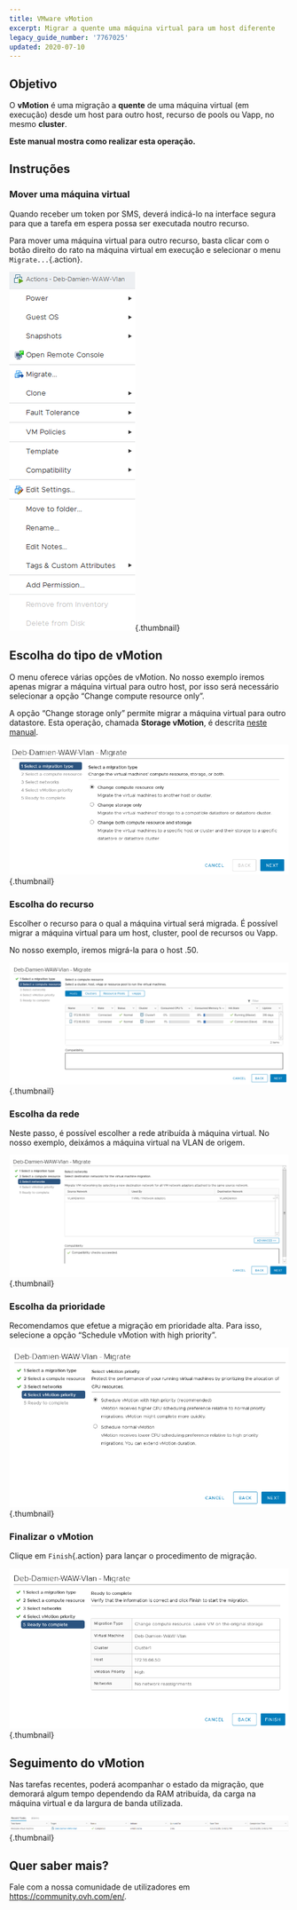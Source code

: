 ```yaml
---
title: VMware vMotion
excerpt: Migrar a quente uma máquina virtual para um host diferente
legacy_guide_number: '7767025'
updated: 2020-07-10
---
```



## Objetivo

O **vMotion** é uma migração a **quente** de uma máquina virtual (em execução) desde um host para outro host, recurso de pools ou Vapp, no mesmo **cluster**.

**Este manual mostra como realizar esta operação.**

## Instruções

### Mover uma máquina virtual

Quando receber um token por SMS, deverá indicá-lo na interface segura para que a tarefa em espera possa ser executada
noutro recurso.

Para mover uma máquina virtual para outro recurso, basta clicar com o botão direito do rato na máquina virtual em execução e selecionar o menu `Migrate...`{.action}.

![mover máquina virtual](images/Vmotion1.png){.thumbnail}

## Escolha do tipo de vMotion

O menu oferece várias opções de vMotion. No nosso exemplo iremos apenas migrar a máquina virtual para outro host, por isso será necessário selecionar a opção “Change compute resource only”.

A opção “Change storage only” permite migrar a máquina virtual para outro datastore. Esta operação, chamada **Storage vMotion**, é descrita [neste manual](/pages/hosted_private_cloud/hosted_private_cloud_powered_by_vmware/vmware_storage_vmotion).

![escolha do tipo de vMotion](images/Vmotion2.png){.thumbnail}

### Escolha do recurso

Escolher o recurso para o qual a máquina virtual será migrada. É possível migrar a máquina virtual para um host, cluster, pool de recursos ou Vapp.

No nosso exemplo, iremos migrá-la para o host .50.

![escolha do recurso](images/Vmotion3.png){.thumbnail}

### Escolha da rede

Neste passo, é possível escolher a rede atribuída à máquina virtual. No nosso exemplo, deixámos a máquina virtual na VLAN de origem.

![escolha da rede](images/Vmotion4.png){.thumbnail}

### Escolha da prioridade

Recomendamos que efetue a migração em prioridade alta. Para isso, selecione a opção “Schedule vMotion with high priority”.

![escolha da prioridade](images/Vmotion5.png){.thumbnail}

### Finalizar o vMotion

Clique em `Finish`{.action} para lançar o procedimento de migração.

![finalizar vMotion](images/Vmotion6.png){.thumbnail}

## Seguimento do vMotion

Nas tarefas recentes, poderá acompanhar o estado da migração, que demorará algum tempo dependendo da RAM atribuída, da carga na máquina virtual e da largura de banda utilizada.

![seguimento do vMotion](images/Vmotion7.png){.thumbnail}

## Quer saber mais?

Fale com a nossa comunidade de utilizadores em <https://community.ovh.com/en/>.
